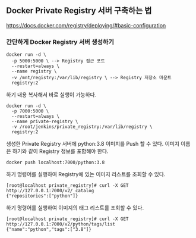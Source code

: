 ## Docker Private Registry 서버 구축하는 법
https://docs.docker.com/registry/deploying/#basic-configuration
### 간단하게 Docker Registry 서버 생성하기
```text
docker run -d \
  -p 5000:5000 \ --> Registry 접근 포트
  --restart=always \
  --name registry \
  -v /mnt/registry:/var/lib/registry \ --> Registry 저장소 마운트
  registry:2
```
하기 내용 복사해서 바로 실행이 가능하다.
```shell
docker run -d \
  -p 7000:5000 \
  --restart=always \
  --name private-registry \
  -v /root/jenkins/private_registry:/var/lib/registry \
  registry:2
```
생성한 Private Registry 서버에 python:3.8 이미지를 Push 할 수 있다. 이미지 이름은 하기와 같이 Registry 정보를 포함해야
한다.
```shell
docker push localhost:7000/python:3.8
```
하기 명령어를 실행하여 Registry에 있는 이미지 리스트를 조회할 수 있다.
```text
[root@localhost private_registry]# curl -X GET http://127.0.0.1:7000/v2/_catalog
{"repositories":["python"]}
```
하기 명령어를 실행하여 이미지의 태그 리스트를 조회할 수 있다.
```text
[root@localhost private_registry]# curl -X GET http://127.0.0.1:7000/v2/python/tags/list
{"name":"python","tags":["3.8"]}
```
